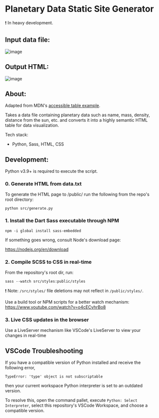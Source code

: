 # Planetary Data Static Site Generator

❗ In heavy development.

## Input data file:

![image](https://github.com/user-attachments/assets/77ffec5d-baf4-41f7-af5b-c2c780caea04)


## Output HTML:

![image](https://github.com/user-attachments/assets/256c605d-e111-46e8-ad26-f5ff10e6a22d)


## About:

Adapted from MDN's [accessible table example](https://developer.mozilla.org/en-US/docs/Learn_web_development/Core/Structuring_content/Planet_data_table).

Takes a data file containing planetary data such as name, mass, density, distance from the sun, etc.
and converts it into a highly semantic HTML table for data visualization.

Tech stack:
* Python, Sass, HTML, CSS


## Development:

Python v3.9+ is required to execute the script.

### 0. Generate HTML from data.txt
To generate the HTML page to /public/ run the following from the repo's root directory:

`python src/generate.py`

### 1. Install the Dart Sass executable through NPM
`npm -i global install sass-embedded`

If something goes wrong, consult Node's download page:

https://nodejs.org/en/download

### 2. Compile SCSS to CSS in real-time
From the repository's root dir, run:

`sass --watch src/styles:public/styles`

 ❗ Note: `/src/styles/` file deletions may not reflect in `/public/styles/`.
 
Use a build tool or NPM scripts for a better watch mechanism: https://www.youtube.com/watch?v=o4cECvhrBo8

### 3. Live CSS updates in the browser
Use a LiveServer mechanism like VSCode's LiveServer to view your changes in real-time


## VSCode Troubleshooting

If you have a compatible version of Python installed and receive the following error, 

`TypeError: 'type' object is not subscriptable`

then your current workspace Python interpreter is set to an outdated version.

To resolve this, open the command pallet, execute `Python: Select Interpreter`,
select this repository's VSCode Workspace, and choose a compatible version.
